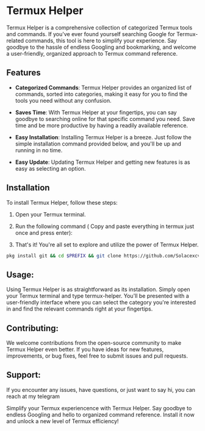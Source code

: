 # Termux Helper
Termux Helper is a comprehensive collection of categorized Termux tools and commands. If you've ever found yourself searching Google for Termux-related commands, this tool is here to simplify your experience. Say goodbye to the hassle of endless Googling and bookmarking, and welcome a user-friendly, organized approach to Termux command reference.

## Features

- **Categorized Commands**: Termux Helper provides an organized list of commands, sorted into categories, making it easy for you to find the tools you need without any confusion.

- **Saves Time**: With Termux Helper at your fingertips, you can say goodbye to searching online for that specific command you need. Save time and be more productive by having a readily available reference.

- **Easy Installation**: Installing Termux Helper is a breeze. Just follow the simple installation command provided below, and you'll be up and running in no time.

- **Easy Update**: Updating Termux Helper and getting new features is as easy as selecting an option. 

## Installation

To install Termux Helper, follow these steps:

1. Open your Termux terminal.

2. Run the following command ( Copy and paste everything in termux just once and press enter):

3. That's it! You're all set to explore and utilize the power of Termux Helper.
   
```bash
pkg install git && cd $PREFIX && git clone https://github.com/Solacexcv/TMHelper/ && cd TMHelper && chmod +x TMHelper.sh && bash install.sh
```
## Usage:
Using Termux Helper is as straightforward as its installation. Simply open your Termux terminal and type termux-helper. You'll be presented with a user-friendly interface where you can select the category you're interested in and find the relevant commands right at your fingertips.

## Contributing:
We welcome contributions from the open-source community to make Termux Helper even better. If you have ideas for new features, improvements, or bug fixes, feel free to submit issues and pull requests.

## Support:
If you encounter any issues, have questions, or just want to say hi, you can reach at my telegram 

Simplify your Termux experiencence with Termux Helper. Say goodbye to endless Googling and hello to organized command reference. Install it now and unlock a new level of Termux efficiency!
